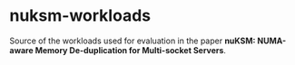 # nuksm-workloads

Source of the workloads used for evaluation in the paper **nuKSM: NUMA-aware Memory De-duplication for Multi-socket Servers**.

